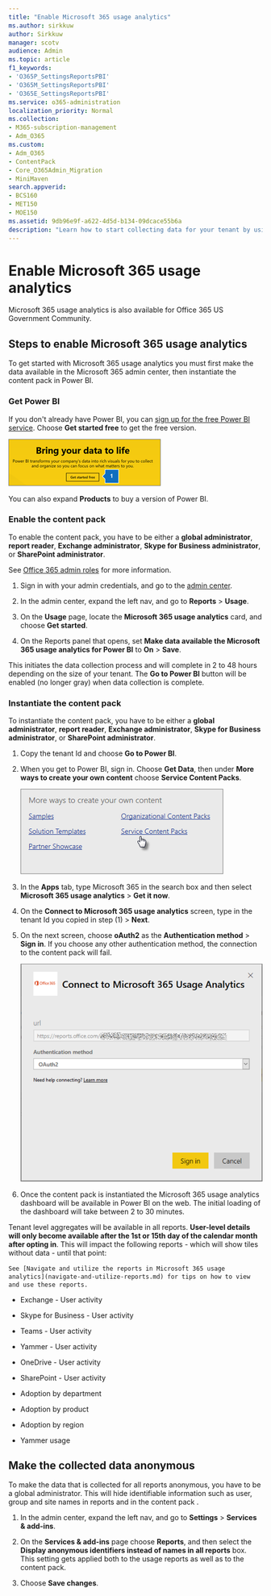 ```yaml
---
title: "Enable Microsoft 365 usage analytics"
ms.author: sirkkuw
author: Sirkkuw
manager: scotv
audience: Admin
ms.topic: article
f1_keywords:
- 'O365P_SettingsReportsPBI'
- 'O365M_SettingsReportsPBI'
- 'O365E_SettingsReportsPBI'
ms.service: o365-administration
localization_priority: Normal
ms.collection: 
- M365-subscription-management 
- Adm_O365
ms.custom:
- Adm_O365
- ContentPack
- Core_O365Admin_Migration
- MiniMaven
search.appverid:
- BCS160
- MET150
- MOE150
ms.assetid: 9db96e9f-a622-4d5d-b134-09dcace55b6a
description: "Learn how to start collecting data for your tenant by using the Office 365 content pack in Power BI."
---
```


# Enable Microsoft 365 usage analytics

Microsoft 365 usage analytics is also available for Office 365 US Government Community.
  
## Steps to enable Microsoft 365 usage analytics

To get started with Microsoft 365 usage analytics you must first make the data available in the Microsoft 365 admin center, then instantiate the content pack in Power BI.
  
### Get Power BI

If you don't already have Power BI, you can [sign up for the free Power BI service](https://go.microsoft.com/fwlink/p/?linkid=845347). Choose **Get started free** to get the free version. 
  
![Choose Get started free to get Power Bi](../media/7916b7ac-c1c8-40c0-b076-9a96ef5e0eb7.png)
  
You can also expand **Products** to buy a version of Power BI. 
  
### Enable the content pack

To enable the content pack, you have to be either a **global administrator**, **report reader**, **Exchange administrator**, **Skype for Business administrator**, or **SharePoint administrator**. 
  
See [Office 365 admin roles](../add-users/about-admin-roles.md) for more information. 
  
1. Sign in with your admin credentials, and go to the [admin center](../admin-overview/about-the-admin-center.md).
    
2. In the admin center, expand the left nav, and go to **Reports** \> **Usage**.
    
3. On the **Usage** page, locate the **Microsoft 365 usage analytics** card, and choose **Get started**.
    
4. On the Reports panel that opens, set **Make data available the Microsoft 365 usage analytics for Power BI** to **On** \> **Save**. 
  
This initiates the data collection process and will complete in 2 to 48 hours depending on the size of your tenant. The **Go to Power BI** button will be enabled (no longer gray) when data collection is complete. 
    
### Instantiate the content pack

To instantiate the content pack, you have to be either a **global administrator**, **report reader**, **Exchange administrator**, **Skype for Business administrator**, or **SharePoint administrator**. 
  
1. Copy the tenant Id and choose **Go to Power BI**.
    
2. When you get to Power BI, sign in. Choose **Get Data**, then under **More ways to create your own content** choose **Service Content Packs**. 
    
    ![Under Content Pack Library, in Services, choose Get.](../media/3c73b515-beec-474c-b9fb-2b0a1145f689.png)
  
3. In the **Apps** tab, type Microsoft 365 in the search box and then select **Microsoft 365 usage analytics** \> **Get it now**.
    
4. On the **Connect to Microsoft 365 usage analytics** screen, type in the tenant Id you copied in step (1) \> **Next**.
    
5. On the next screen, choose **oAuth2** as the **Authentication method** \> **Sign in**. If you choose any other authentication method, the connection to the content pack will fail.
    
    ![Choose oAuth2 as authentication method](../media/634ff4bd-06db-4633-b9c2-6258b09a1d2e.PNG)
  
6. Once the content pack is instantiated the Microsoft 365 usage analytics dashboard will be available in Power BI on the web. The initial loading of the dashboard will take between 2 to 30 minutes.
  
Tenant level aggregates will be available in all reports. **User-level details will only become available after the 1st or 15th day of the calendar month after opting in**. This will impact the following reports - which will show tiles without data - until that point: 
    
    See [Navigate and utilize the reports in Microsoft 365 usage analytics](navigate-and-utilize-reports.md) for tips on how to view and use these reports. 
    
  - Exchange - User activity
    
  - Skype for Business - User activity
    
  - Teams - User activity
    
  - Yammer - User activity
    
  - OneDrive - User activity
    
  - SharePoint - User activity
    
  - Adoption by department
    
  - Adoption by product
    
  - Adoption by region
    
  - Yammer usage
    
## Make the collected data anonymous

To make the data that is collected for all reports anonymous, you have to be a global administrator. This will hide identifiable information such as user, group and site names in reports and in the content pack .
  
1. In the admin center, expand the left nav, and go to **Settings** \> **Services &amp; add-ins**.
    
2. On the **Services &amp; add-ins** page choose **Reports**, and then select the **Display anonymous identifiers instead of names in all reports** box. This setting gets applied both to the usage reports as well as to the content pack.
  
3. Choose **Save changes**.
    

